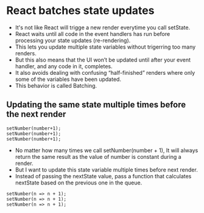 # React batches state updates 

- It's not like React will trigge a new render everytime you call setState.
- React waits until all code in the event handlers has run before processing your state updates (re-rendering).
- This lets you update multiple state variables without trigerring too many renders.
- But this also means that the UI won’t be updated until after your event handler, and any code in it, completes.
- It also avoids dealing with confusing “half-finished” renders where only some of the variables have been updated.
- This behavior is called Batching.


## Updating the same state multiple times before the next render 

```tsx
setNumber(number+1);
setNumber(number+1);
setNumber(number+1);
```

- No matter how many times we call setNumber(number + 1), It will always return the same result as the value of number is constant during a render.
- But I want to update this state variable multiple times before next render.
- Instead of passing the nextState value, pass a function that calculates nextState based on the previous one in the queue.

```tsx
setNumber(n => n + 1);
setNumber(n => n + 1);
setNumber(n => n + 1);
```
